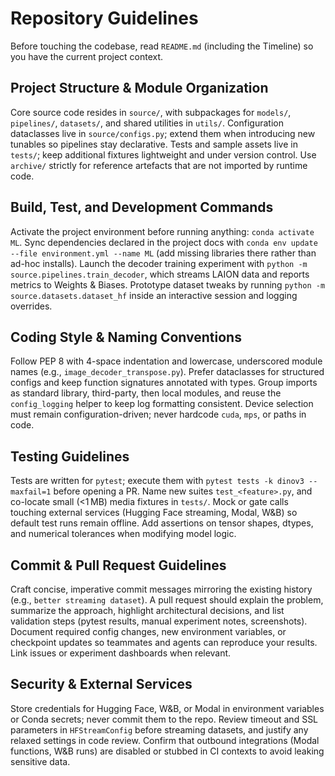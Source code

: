 # Repository Guidelines

Before touching the codebase, read `README.md` (including the Timeline) so you have the current project context.

## Project Structure & Module Organization
Core source code resides in `source/`, with subpackages for `models/`, `pipelines/`, `datasets/`, and shared utilities in `utils/`. Configuration dataclasses live in `source/configs.py`; extend them when introducing new tunables so pipelines stay declarative. Tests and sample assets live in `tests/`; keep additional fixtures lightweight and under version control. Use `archive/` strictly for reference artefacts that are not imported by runtime code.

## Build, Test, and Development Commands
Activate the project environment before running anything: `conda activate ML`. Sync dependencies declared in the project docs with `conda env update --file environment.yml --name ML` (add missing libraries there rather than ad-hoc installs). Launch the decoder training experiment with `python -m source.pipelines.train_decoder`, which streams LAION data and reports metrics to Weights & Biases. Prototype dataset tweaks by running `python -m source.datasets.dataset_hf` inside an interactive session and logging overrides.

## Coding Style & Naming Conventions
Follow PEP 8 with 4-space indentation and lowercase, underscored module names (e.g., `image_decoder_transpose.py`). Prefer dataclasses for structured configs and keep function signatures annotated with types. Group imports as standard library, third-party, then local modules, and reuse the `config_logging` helper to keep log formatting consistent. Device selection must remain configuration-driven; never hardcode `cuda`, `mps`, or paths in code.

## Testing Guidelines
Tests are written for `pytest`; execute them with `pytest tests -k dinov3 --maxfail=1` before opening a PR. Name new suites `test_<feature>.py`, and co-locate small (<1 MB) media fixtures in `tests/`. Mock or gate calls touching external services (Hugging Face streaming, Modal, W&B) so default test runs remain offline. Add assertions on tensor shapes, dtypes, and numerical tolerances when modifying model logic.

## Commit & Pull Request Guidelines
Craft concise, imperative commit messages mirroring the existing history (e.g., `better streaming dataset`). A pull request should explain the problem, summarize the approach, highlight architectural decisions, and list validation steps (pytest results, manual experiment notes, screenshots). Document required config changes, new environment variables, or checkpoint updates so teammates and agents can reproduce your results. Link issues or experiment dashboards when relevant.

## Security & External Services
Store credentials for Hugging Face, W&B, or Modal in environment variables or Conda secrets; never commit them to the repo. Review timeout and SSL parameters in `HFStreamConfig` before streaming datasets, and justify any relaxed settings in code review. Confirm that outbound integrations (Modal functions, W&B runs) are disabled or stubbed in CI contexts to avoid leaking sensitive data.
